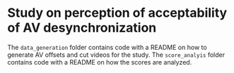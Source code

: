 # Study on perception of acceptability of AV desynchronization

The `data_generation` folder contains code with a README on how to generate AV offsets and cut videos for the study.
The `score_analyis` folder contains code with a README on how the scores are analyzed.


